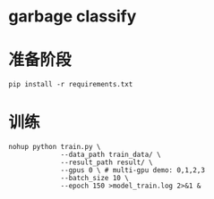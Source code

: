 # garbage classify

# 准备阶段

```shell script
pip install -r requirements.txt
```
# 训练

```shell script
nohup python train.py \
             --data_path train_data/ \
             --result_path result/ \
             --gpus 0 \ # multi-gpu demo: 0,1,2,3
             --batch_size 10 \
             --epoch 150 >model_train.log 2>&1 &
```
